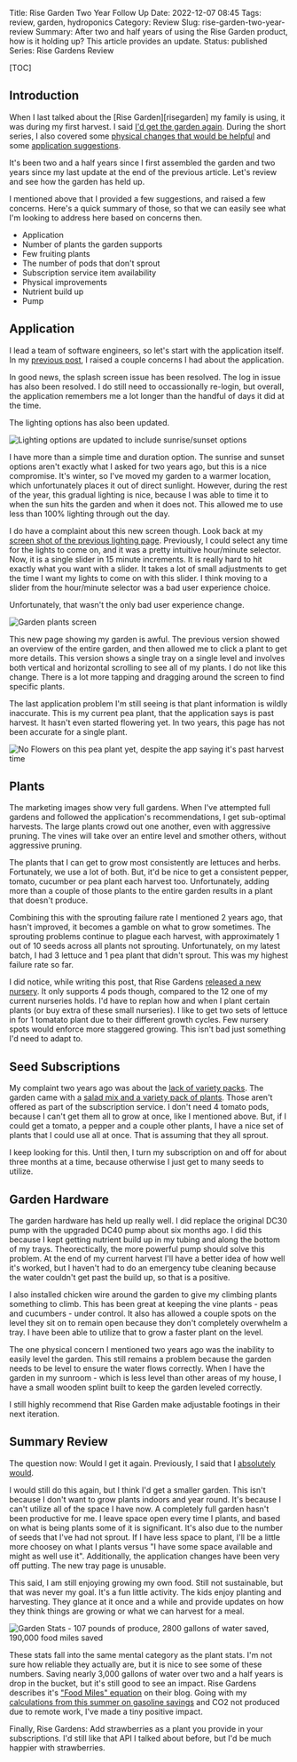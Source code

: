 Title: Rise Garden Two Year Follow Up
Date: 2022-12-07 08:45
Tags: review, garden, hydroponics
Category: Review
Slug: rise-garden-two-year-review
Summary: After two and half years of using the Rise Garden product, how is it holding up? This article provides an update.
Status: published
Series: Rise Gardens Review


[TOC]

## Introduction

When I last talked about the [Rise Garden][risegarden] my family is using, it was during my first harvest. I said [I'd get the garden again][final].
During the short series, I also covered some [physical changes that would be helpful][physicalsuggestions] and 
some [application suggestions][applicationsuggestions]. 

It's been two and a half years since I first assembled the garden and two years since my last update at the end of the previous article. Let's
review and see how the garden has held up.

I mentioned above that I provided a few suggestions, and raised a few concerns. Here's a quick summary of those, so that we can easily see what 
I'm looking to address here based on concerns then. 

- Application
- Number of plants the garden supports
- Few fruiting plants
- The number of pods that don't sprout
- Subscription service item availability
- Physical improvements
- Nutrient build up
- Pump

## Application

I lead a team of software engineers, so let's start with the application itself. In my [previous post][applicationsuggestions], I raised a couple
concerns I had about the application. 

In good news, the splash screen issue has been resolved. The log in issue has also been resolved. I do still need to occassionally re-login, but
overall, the application remembers me a lot longer than the handful of days it did at the time. 

The lighting options has also been updated.

![Lighting options are updated to include sunrise/sunset options][gardenlights]

I have more than a simple time and duration option. The sunrise and sunset options aren't exactly what I asked for two years ago, but 
this is a nice compromise. It's winter, so I've moved my garden to a warmer location, which unfortunately places it out of direct 
sunlight. However, during the rest of the year, this gradual lighting is nice, because I was able to time it to when the sun 
hits the garden and when it does not. This allowed me to use less than 100% lighting through out the day.

I do have a complaint about this new screen though. Look back at my [screen shot of the previous lighting page][applicationsuggestions]. Previously,
I could select any time for the lights to come on, and it was a pretty intuitive hour/minute selector. Now, it is a single slider in 15 minute 
increments. It is really hard to hit exactly what you want with a slider. It takes a lot of small adjustments to get the time I want my 
lights to come on with this slider. I think moving to a slider from the hour/minute selector was a bad user experience choice.

Unfortunately, that wasn't the only bad user experience change.

![Garden plants screen][gardenplants]

This new page showing my garden is awful. The previous version showed an overview of the entire garden, and then allowed me to click a plant to 
get more details. This version shows a single tray on a single level and involves both vertical and horizontal scrolling to see all of my plants. 
I do not like this change. There is a lot more tapping and dragging around the screen to find specific plants.

The last application problem I'm still seeing is that plant information is wildly inaccurate. This is my current pea plant, that the application 
says is past harvest. It hasn't even started flowering yet. In two years, this page has not been accurate for a single plant.

![No Flowers on this pea plant yet, despite the app saying it's past harvest time][4]

## Plants

The marketing images show very full gardens. When I've attempted full gardens and followed the application's recommendations, I get sub-optimal 
harvests. The large plants crowd out one another, even with aggressive pruning. The vines will take over an entire level and smother others, without
aggressive pruning. 

The plants that I can get to grow most consistently are lettuces and herbs. Fortunately, we use a lot of both. But, it'd be nice to get a consistent
pepper, tomato, cucumber or pea plant each harvest too. Unfortunately, adding more than a couple of those plants to the entire garden results in a 
plant that doesn't produce.

Combining this with the sprouting failure rate I mentioned 2 years ago, that hasn't improved, it becomes a gamble on what to grow sometimes. The 
sprouting problems continue to plague each harvest, with approximately 1 out of 10 seeds across all plants not sprouting. Unfortunately, on my 
latest batch, I had 3 lettuce and 1 pea plant that didn't sprout. This was my highest failure rate so far. 

I did notice, while writing this post, that Rise Gardens [released a new nursery][1]. It only supports 4 pods though, compared to the 12 one of 
my current nurseries holds. I'd have to replan how and when I plant certain plants (or buy extra of these small nurseries). I like to get two 
sets of lettuce in for 1 tomatato plant due to their different growth cycles. Few nursery spots would enforce more staggered growing. This isn't bad
just something I'd need to adapt to.

## Seed Subscriptions

My complaint two years ago was about the [lack of variety packs][applicationsuggestions]. The garden came with a 
[salad mix and a variety pack of plants][unboxing]. Those aren't offered as part of the subscription service. I don't need 4 tomato pods, because 
I can't get them all to grow at once, like I mentioned above. But, if I could get a tomato, a pepper and a couple other plants, I have a nice set 
of plants that I could use all at once. That is assuming that they all sprout.

I keep looking for this. Until then, I turn my subscription on and off for about three months at a time, because otherwise I just get to many 
seeds to utilize. 

## Garden Hardware

The garden hardware has held up really well. I did replace the original DC30 pump with the upgraded DC40 pump about six months ago. I did this 
because I kept getting nutrient build up in my tubing and along the bottom of my trays. Theorectically, the more powerful pump should solve
this problem. At the end of my current harvest I'll have a better idea of how well it's worked, but I haven't had to do an emergency tube 
cleaning because the water couldn't get past the build up, so that is a positive. 

I also installed chicken wire around the garden to give my climbing plants something to climb. This has been great at keeping the vine plants -
peas and cucumbers - under control. It also has allowed a couple spots on the level they sit on to remain open because they don't completely
overwhelm a tray. I have been able to utilize that to grow a faster plant on the level. 

The one physical concern I mentioned two years ago was the inability to easily level the garden. This still remains a problem because the garden
needs to be level to ensure the water flows correctly. When I have the garden in my sunroom - which is less level than other areas of my house, I
have a small wooden splint built to keep the garden leveled correctly. 

I still highly recommend that Rise Garden make adjustable footings in their next iteration.

## Summary Review

The question now: Would I get it again. Previously, I said that I [absolutely would][final]. 

I would still do this again, but I think I'd get a smaller garden. This isn't because I don't want to grow plants indoors and year round. It's
because I can't utilize all of the space I have now. A completely full garden hasn't been productive for me. I leave space open every time I plants, and based on what is being plants some of it is significant. It's also due to the number of seeds that I've had not sprout. If I have less space to plant, I'll be a little more choosey on what I plants versus "I have some space available and might as well use it". Additionally, the application changes have been very off putting. The new tray page is unusable.

This said, I am still enjoying growing my own food. Still not sustainable, but that was never my goal. It's a fun little activity. The kids enjoy
planting and harvesting. They glance at it once and a while and provide updates on how they think things are growing or what we can harvest
for a meal.

![Garden Stats - 107 pounds of produce, 2800 gallons of water saved, 190,000 food miles saved][gardenstats]

These stats fall into the same mental category as the plant stats. I'm not sure how reliable they actually are, but it is nice to see some of these 
numbers. Saving nearly 3,000 gallons of water over two and a half years is drop in the bucket, but it's still good to see an impact. 
Rise Gardens describes it's ["Food Miles" equation][2] on their blog. Going with my [calculations from this summer on gasoline savings][3] and CO2 not 
produced due to remote work, I've made a tiny positive impact.

Finally, Rise Gardens: Add strawberries as a plant you provide in your subscriptions. I'd still like that API I talked about before, but I'd be much happier with strawberries.




 [risegardens]: https://risegardens.com/
 [final]: {filename}2020_05_29_final_review.md
 [physicalsuggestions]: {filename}2020_05_04_suggested_improvements_physical.md
 [applicationsuggestions]: {filename}2020_05_24_suggested_improvements_app_subscription.md
 [unboxing]: {filename}2020_04_24_nursery_unbox.md
 [gardenlights]: {attach}images/2022-garden-lights.png
 [gardenplants]: {attach}images/2022-garden-plants.png
 [gardenstats]: {attach}images/2022-garden-stats.png
 [1]: https://risegardens.com/products/indoor-garden-nursery
 [2]: https://risegardens.com/blogs/communitygarden/earth-day-transforming-the-food-system-one-garden-at-a-time
 [3]: {filename}2022_06_11_remote_work_savings.md
 [4]: {attach}images/2022-garden-peaplant.jpg